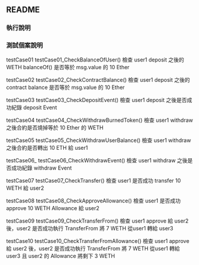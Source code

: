 ## README

### 執行說明

### 測試個案說明

testCase01
    testCase01_CheckBalanceOfUser()
    檢查 user1 deposit 之後的 WETH balanceOf() 是否等於 msg.value 的 10 Ether

testCase02
    testCase02_CheckContractBalance()
    檢查 user1 deposit 之後的 contract balance 是否等於 msg.value 的 10 Ether

testCase03
    testCase03_CheckDepositEvent()
    檢查 user1 deposit 之後是否成功紀錄 deposit Event

testCase04
    testCase04_CheckWithdrawBurnedToken()
    檢查 user1 withdraw 之後合約是否燒掉等於 10 Ether 的 WETH

testCase05
    testCase05_CheckWithdrawUserBalance()
    檢查 user1 withdraw 之後合約是否轉出 10 ETH 給 user1

testCase06_
    testCase06_CheckWithdrawEvent()
    檢查 user1 withdraw 之後是否成功紀錄 withdraw Event

testCase07
    testCase07_CheckTransfer()
    檢查 user1 是否成功 transfer 10 WETH 給 user2

testCase08
    testCase08_CheckApproveAllowance()
    檢查 user1 是否成功 approve 10 WETH Allowance 給 user2

testCase09
    testCase09_CheckTransferFrom()
    檢查 user1 approve 給 user2 後，user2 是否成功執行 TransferFrom 將 7 WETH 從user1 轉給 user3

testCase10
    testCase10_CheckTransferFromAllowance()
    檢查 user1 approve 給 user2 後，user2 是否成功執行 TransferFrom 將 7 WETH 從user1 轉給 user3 且 user2 的 Allowance 將剩下 3 WETH
